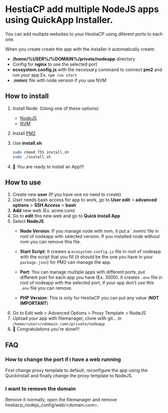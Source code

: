 # HestiaCP add multiple NodeJS apps using QuickApp Installer.

You can add multiple websites to your HestiaCP using diferent ports to each one.

When you create create the app with the installer it automatically create:
* **/home/%USER%/%DOMAIN%/private/nodeapp** directory
* Config for **nginx** to use the selected port
* **ecosystem.config.js** with the necessary command to connect **pm2** and run your app Ex. `npm run start`
* **.nvmrc** file with node version if you use NVM

## How to install

1. Install Node: (Using one of these options)
   *  [NodeJS](https://github.com/nodesource/distributions)
   *  [NVM](https://github.com/nvm-sh/nvm#installing-and-updating)
2. Install [PM2](https://pm2.keymetrics.io/)
3. Use **install.sh**
	```bash
	sudo chmod 755 install.sh
	sudo ./install.sh
	```

4. 🚀 You are ready to install an App!!!

## How to use

1. Create new **user** (If you have one no need to create)
2. User needs bash access for app to work, go to **User edit** > **advanced options** > **SSH Access** > **bash**
3. **Add** new web (Ex. acme.com)
4. Go to **edit** this new web and go to **Quick Install App**
5. Select **NodeJS**
   * **Node Version**: If you manage node with nvm, it put a `.nvmrc file in root of nodeapp with selected version. If you installed node without nvm you can remove this file.

   * **Start Script**: It creates a `ecosystem.config.js` file in root of nodeapp with the script that you fill (it should be the one you have in your `package.json`) for PM2 can manage the app.

   * **Port**: You can manage multiple apps with different ports, put different port for each app you have (Ex. 3000).
   It creates `.env` file in root of nodeapp with the selected port, if your app don't use this `.env` file you can remove.

   * **PHP Version**: This is only for HestiaCP you can put any value (**NOT IMPORTANT**)
6. Go to Edit web > Advanced Options > Proxy Template > NodeJS
7. Upload your app with filemanager, clone with git... in `/home/<user>/<domain.com>/private/nodeapp`
8. 🎉 Congratulations you're done!!!

## FAQ

### How to change the port if i have a web running

First change proxy template to default, reconfigure the app using the QuickInstall and finally change the proxy template to NodeJS.

### I want to remove the domain

Remove it normally, open the filemanager and remove hestiacp_nodejs_config/web/<domain.com>.
